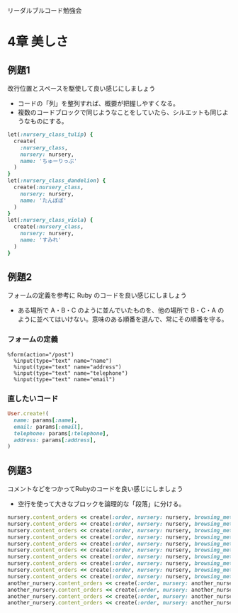 リーダルブルコード勉強会

# 4章 美しさ

## 例題1

改行位置とスペースを駆使して良い感じにしましょう

- コードの「列」を整列すれば、概要が把握しやすくなる。
- 複数のコードブロックで同じようなことをしていたら、シルエットも同じようなものにする。


```ruby
let(:nursery_class_tulip) {
  create(
    :nursery_class,
    nursery: nursery,
    name: 'ちゅーりっぷ'
  )
}
let(:nursery_class_dandelion) {
  create(:nursery_class,
    nursery: nursery,
    name: 'たんぽぽ'
  )
}
let(:nursery_class_viola) {
  create(:nursery_class,
    nursery: nursery,
    name: 'すみれ'
  )
}
```

## 例題2

フォームの定義を参考に Ruby のコードを良い感じにしましょう

- ある場所で A・B・C のように並んでいたものを、他の場所で B・C・A の ように並べてはいけない。意味のある順番を選んで、常にその順番を守る。

### フォームの定義

```haml
%form(action="/post")
  %input(type="text" name="name")
  %input(type="text" name="address")
  %input(type="text" name="telephone")
  %input(type="text" name="email")
```

### 直したいコード

```ruby
User.create!(
  name: params[:name],
  email: params[:email],
  telephone: params[:telephone],
  address: params[:address],
)

```

## 例題3

コメントなどをつかってRubyのコードを良い感じにしましょう

- 空行を使って大きなブロックを論理的な「段落」に分ける。

```ruby
nursery.content_orders << create(:order, nursery: nursery, browsing_method: :printing, number: 2)
nursery.content_orders << create(:order, nursery: nursery, browsing_method: :printing, number: 3)
nursery.content_orders << create(:order, nursery: nursery, browsing_method: :printing, number: 1)
nursery.content_orders << create(:order, nursery: nursery, browsing_method: :printing, number: 2)
nursery.content_orders << create(:order, nursery: nursery, browsing_method: :printing, number: 1)
nursery.content_orders << create(:order, nursery: nursery, browsing_method: :download, number: 2)
nursery.content_orders << create(:order, nursery: nursery, browsing_method: :download, number: 1)
nursery.content_orders << create(:order, nursery: nursery, browsing_method: :download, number: 2)
nursery.content_orders << create(:order, nursery: nursery, browsing_method: :download, number: 1)
nursery.content_orders << create(:order, nursery: nursery, browsing_method: :download, number: 2)
another_nursery.content_orders << create(:order, nursery: another_nursery, browsing_method: :printing, number: 1)
another_nursery.content_orders << create(:order, nursery: another_nursery, browsing_method: :printing, number: 2)
another_nursery.content_orders << create(:order, nursery: another_nursery, browsing_method: :download, number: 1)
another_nursery.content_orders << create(:order, nursery: another_nursery, browsing_method: :download, number: 1)
```
